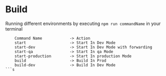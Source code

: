 # Build
Running different environments by executing ```npm run commandName``` in your terminal 
```$xslt
    Command Name            -> Action
    start                   -> Start In Dev Mode
    start-dev               -> Start In Dev Mode with forwarding
    start-qa                -> Start In qa Mode
    start-production        -> Start In production Mode
    build                   -> Build In Prod
    build-dev               -> Build In Dev Mode
```s
